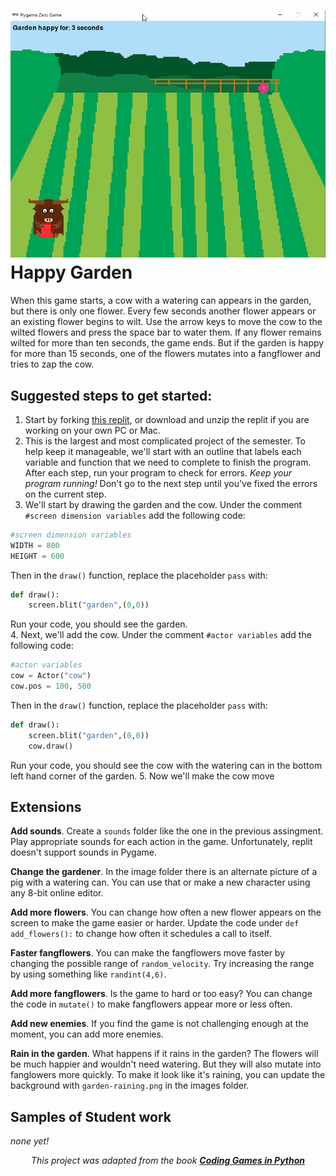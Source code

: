 ![](HappyGarden.gif)   
Happy Garden
===========
When this game starts, a cow with a watering can appears in the garden, but there is only one flower. Every few seconds another flower appears or an existing flower begins to wilt. Use the arrow keys to move the cow to the wilted flowers and press the space bar to water them. If any flower remains wilted for more than ten seconds, the game ends. But if the garden is happy for more than 15 seconds, one of the flowers mutates into a fangflower and tries to zap the cow.

Suggested steps to get started:
---------------------------------
1. Start by forking [this replit](https://replit.com/@MrSimonLowell/HappyGardenBase), or download and unzip the replit if you are working on your own PC or Mac.
2. This is the largest and most complicated project of the semester. To help keep it manageable, we'll start with an outline that labels each variable and function that we need to complete to finish the program. After each step, run your program to check for errors. *Keep your program running!* Don't go to the next step until you've fixed the errors on the current step.
3. We'll start by drawing the garden and the cow. Under the comment `#screen dimension variables` add the following code:
```python
#screen dimension variables
WIDTH = 800
HEIGHT = 600
```
Then in the `draw()` function, replace the placeholder `pass` with:
```python
def draw():
    screen.blit("garden",(0,0))
```
Run your code, you should see the garden.   
4. Next, we'll add the cow. Under the comment `#actor variables` add the following code:
```python
#actor variables
cow = Actor("cow")
cow.pos = 100, 500
```
Then in the `draw()` function, replace the placeholder `pass` with:
```python
def draw():
    screen.blit("garden",(0,0))
    cow.draw()
```
Run your code, you should see the cow with the watering can in the bottom left hand corner of the garden.
5. Now we'll make the cow move

Extensions
----------------------------------------------
**Add sounds**. Create a `sounds` folder like the one in the previous assingment. Play appropriate sounds for each action in the game. Unfortunately, replit doesn't support sounds in Pygame.  

**Change the gardener**. In the image folder there is an alternate picture of a pig with a watering can. You can use that or make a new character using any 8-bit online editor.   

**Add more flowers**. You can change how often a new flower appears on the screen to make the game easier or harder. Update the code under `def add_flowers():` to change how often it schedules a call to itself.   

**Faster fangflowers**. You can make the fangflowers move faster by changing the possible range of `random_velocity`. Try increasing the range by using something like `randint(4,6)`.   

**Add more fangflowers**. Is the game to hard or too easy? You can change the code in `mutate()` to make fangflowers appear more or less often.   

**Add new enemies**. If you find the game is not challenging enough at the moment, you can add more enemies. 

**Rain in the garden**. What happens if it rains in the garden? The flowers will be much happier and wouldn't need watering. But they will also mutate into fanglowers more quickly. To make it look like it's raining, you can update the background with `garden-raining.png` in the images folder.

Samples of Student work
-----------------------
*none yet!*   
   
      
      
      
<p align="center"><i>This project was adapted from the book <b><a href="https://www.dk.com/us/book/9781465473615-coding-games-in-python/">Coding Games in Python</a></b></i></p>
